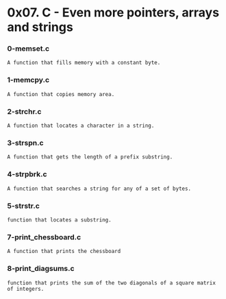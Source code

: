 # 0x07. C - Even more pointers, arrays and strings

### 0-memset.c

	A function that fills memory with a constant byte.

### 1-memcpy.c

	A function that copies memory area.

### 2-strchr.c

	A function that locates a character in a string.

### 3-strspn.c

	A function that gets the length of a prefix substring.

### 4-strpbrk.c

	A function that searches a string for any of a set of bytes.

### 5-strstr.c

	function that locates a substring.

### 7-print_chessboard.c

	A function that prints the chessboard

### 8-print_diagsums.c

	function that prints the sum of the two diagonals of a square matrix of integers.
